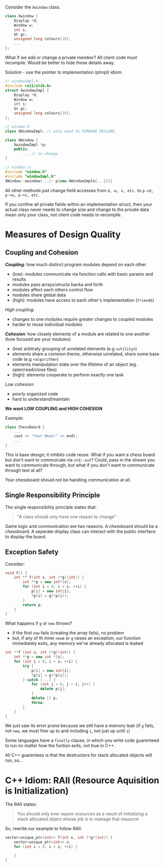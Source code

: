 Consider the `Xwindow` class. 
```c++
class Xwindow {
    Display *d;
    Window w;
    int s;
    GC gc;
    unsigned long colours[10];
    ...
};
```

What if we add or change a private member? All client code must recompile. Would be better to hide these details away.

Solution - use the pointer to implementation (pImpl) idiom.

```c++
// windowImpl.h
#include <x11/xlib.h>
struct XwindowImpl {
    Display *d;
    Window w;
    int s;
    Gc gc;
    unsigned long colours[10];
};

// window.h
class XWindowImpl; // only need to FORWARD DECLARE

class XWindow {
    XwindowImpl *p;
    public:
        ... // no change
}

// window.cc
#include "window.h"
#include "windowImpl.h"
XWindow::xwindow(...): p{new XWindowImple{...}}{}
```

All other methods just change field accesses from `d, w, s, etc.` to `p->d, p->w, p->s, etc.`

If you confine all private fields within an implementation struct, then your actual class never needs to change size and change to the private data mean only your class, not client code needs to recompile.

# Measures of Design Quality

## Coupling and Cohesion
***Coupling***: how much distinct program modules depend on each other
- (low): modules communicate via function calls with basic params and results
- modules pass arrays/structs backa and forth
- modules affect each others control flow
- modules share global data
- (high): modules have access to each other's implementation (`friend`s) 

*High coupling*:
- changes to one modules require greater changes to coupled modules
- harder to reuse individual modules

***Cohesion***: how closely elements of a module are related to one another (how focused are your modules)
- (low) arbitraty grouping of unrelated elements (e.g `<utility>`)
- elements share a common theme, otherwise unrelated, share some base code (e.g `<algorithm>`)
- elements manipulation state over the lifetime of an object (eg. open/read/close files)
- (high): elements cooperate to perform exactly one task

*Low cohesion*:
- poorly organized code
- hard to understand/maintain 

**We want LOW COUPLING and HIGH COHESION**

*Example:*
```c++
class ChessBoard {
    ...
    cout << "Your Move!" << endl;
    ...
}
```

This is base design; it inhibits code reuse. What if you want a chess board but don't want to commuicate via `std::out`? Could, pass in the stream you want to communicate through, but what if you don't want to communicate through text at all?

Your chessboard should not be handling communication at all. 

## Single Responsibility Principle
The single responsibility principle states that: 
> "A class should only have one reason to change"

Game logic and communication are two reasons. A chessboard should be a chessboard. A seperate display class can interact with the public interface to display the board. 

## Exception Safety
Consider:
```c++
void f() {
    int ** f(int s, int (*g)(int)) {
        int **p = new int*[s];
        for (int i = 0; i < s; ++i) {
            p[i] = new int{i};
            *p[i] = g(*p[i]);
        }
        return p;
    }
}
```

What happens if `g` or `new` throws?
- if the first `new` fails (creating the array fails), no problem
- but, if any of th inner `new`s or `g` raises an exception, our function immediately exits, any memory we've already allocated is leaked

```c++
int **f (int s, int (*g)(int)) {
    int **p = new int *[s];
    for (int i = 0; i < s; ++i) {
        try {
            p[i] = new int{i};
            *p[i] = g(*p[i]);
        } catch (...) {
            for (int j = 0; j < i; j++) {
                delete p[j];
            }
            delete [] p;
            throw;
        }
    }
}
```
We just saw its error prone because we still have a memory leak (if `g` fails, not `new`, we must free up to and including `i`, not just up until `i`)

Some languages have a `finally` clause, in which you write code guarenteed to run no matter how the funtion exits, not true in C++.

All C++ guarentees is that the destructors for stack allocated objects will run, so...

# C++ Idiom: RAII (Resource Aquisition is Initialization)

The RAII states: 
> You should only ever *aquire resources* as a result of *initializing* a stack allocated object whose job is to manage that resource

So, rewrite our example to follow RAII:

```c++
vector<unique_ptr<int>> f(int s, int (*g)(int)) {
    vector<unique_ptr<int>> v;
    for (int i = 0; i < s; ++i) {

    }
}
```